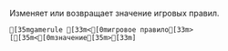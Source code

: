 Изменяет или возвращает значение игровых правил.
```ansi
[35mgamerule [33m<[0mигровое правило[33m> [[35m<[0mзначение[35m>[33m]
```